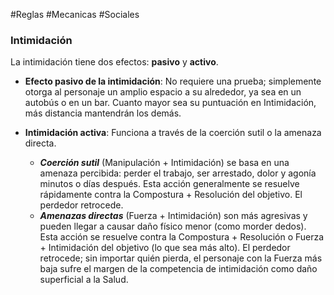 #Reglas #Mecanicas #Sociales 

### Intimidación

La intimidación tiene dos efectos: **pasivo** y **activo**.

- **Efecto pasivo de la intimidación**: No requiere una prueba; simplemente otorga al personaje un amplio espacio a su alrededor, ya sea en un autobús o en un bar. Cuanto mayor sea su puntuación en Intimidación, más distancia mantendrán los demás.
    
- **Intimidación activa**: Funciona a través de la coerción sutil o la amenaza directa.
    
    - **_Coerción sutil_** (Manipulación + Intimidación) se basa en una amenaza percibida: perder el trabajo, ser arrestado, dolor y agonía minutos o días después. Esta acción generalmente se resuelve rápidamente contra la Compostura + Resolución del objetivo. El perdedor retrocede.
    - **_Amenazas directas_** (Fuerza + Intimidación) son más agresivas y pueden llegar a causar daño físico menor (como morder dedos). Esta acción se resuelve contra la Compostura + Resolución o Fuerza + Intimidación del objetivo (lo que sea más alto). El perdedor retrocede; sin importar quién pierda, el personaje con la Fuerza más baja sufre el margen de la competencia de intimidación como daño superficial a la Salud.
